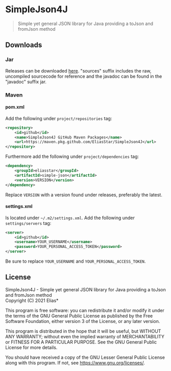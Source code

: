 # SimpleJson4J
> Simple yet general JSON library for Java providing a toJson and fromJson method

## Downloads
### Jar
Releases can be downloaded [here](https://github.com/EliasStar/SimpleJson4J/releases).
"sources" suffix includes the raw, uncompiled sourcecode for reference and the javadoc can be found in the "javadoc" suffix jar.

### Maven
#### pom.xml
Add the following under `project/repositories` tag:
```xml
<repository>
    <id>github</id>
    <name>SimpleJson4J GitHub Maven Packages</name>
    <url>https://maven.pkg.github.com/EliasStar/SimpleJson4J</url>
</repository>
```
Furthermore add the following under `project/dependencies` tag:
```xml
<dependency>
    <groupId>eliasstar</groupId>
    <artifactId>simple-json</artifactId>
    <version>VERSION</version>
</dependency>
```
Replace `VERSION` with a version found under releases, preferably the latest.

#### settings.xml
Is located under `~/.m2/settings.xml`.
Add the following under `settings/servers` tag:
```xml
<server>
    <id>github</id>
    <username>YOUR_USERNAME</username>
    <password>YOUR_PERSONAL_ACCESS_TOKEN</password>
</server>
```
Be sure to replace `YOUR_USERNAME` and `YOUR_PERSONAL_ACCESS_TOKEN`.

## License
SimpleJson4J - Simple yet general JSON library for Java providing a toJson and fromJson method <br>
Copyright (C) 2021 Elias*

This program is free software: you can redistribute it and/or modify
it under the terms of the GNU General Public License as published by
the Free Software Foundation, either version 3 of the License, or
any later version.

This program is distributed in the hope that it will be useful,
but WITHOUT ANY WARRANTY; without even the implied warranty of
MERCHANTABILITY or FITNESS FOR A PARTICULAR PURPOSE. See the
GNU General Public License for more details.

You should have received a copy of the GNU Lesser General Public License
along with this program. If not, see <https://www.gnu.org/licenses/>.
